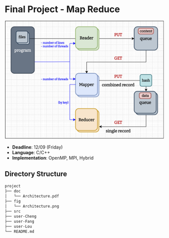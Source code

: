 # Final Project - Map Reduce
![Architecture](./fig/Architecture.png "Architecture")
* **Deadline**: 12/09 (Friday)
* **Language**: C/C++
* **Implementation**: OpenMP, MPI, Hybrid

## Directory Structure
``` text
project
├── doc
│   └── Architecture.pdf
├── fig
│   └── Architecture.png
├── src
├── user-Cheng
├── user-Fang
├── user-Lou
└── README.md
```


